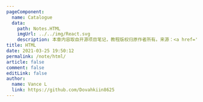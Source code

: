 ```yaml
---
pageComponent:
  name: Catalogue
  data:
    path: Notes.HTML
    imgUrl: ../../img/React.svg
    description: 本章内容取自开源项目笔记，教程版权归原作者所有。来源：<a href='https://github.com/xugaoyi/vuepress-theme-vdoing' target='_blank'>vuepress-theme-vdoing</a>
title: HTML
date: 2021-03-25 19:50:12
permalink: /note/html/
article: false
comment: false
editLink: false
author:
  name: Vance L
  link: https://github.com/Dovahkiin8625
---
```

